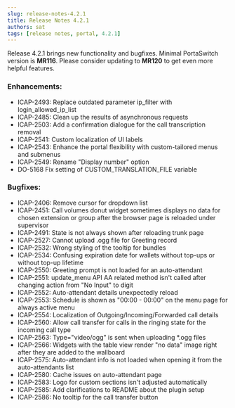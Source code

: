 ```yaml
---
slug: release-notes-4.2.1
title: Release Notes 4.2.1
authors: sat
tags: [release notes, portal, 4.2.1]
---
```


Release 4.2.1 brings new functionality and bugfixes. 
Minimal PortaSwitch version is **MR116**. Please consider updating to **MR120** to get even more helpful features.

### Enhancements:
- ICAP-2493: Replace outdated parameter ip_filter with login_allowed_ip_list
- ICAP-2485: Clean up the results of asynchronous requests
- ICAP-2503: Add a confirmation dialogue for the call transcription removal
- ICAP-2541: Custom localization of UI labels
- ICAP-2543: Enhance the portal flexibility with custom-tailored menus and submenus
- ICAP-2549: Rename "Display number" option
- DO-5168 Fix setting of CUSTOM_TRANSLATION_FILE variable
<!--truncate-->

### Bugfixes:
- ICAP-2406: Remove cursor for dropdown list
- ICAP-2451: Call volumes donut widget sometimes displays no data for chosen extension or group after the browser page is reloaded under supervisor
- ICAP-2491: State is not always shown after reloading trunk page
- ICAP-2527: Cannot upload .ogg file for Greeting record
- ICAP-2532: Wrong styling of the tooltip for bundles
- ICAP-2534: Confusing expiration date for wallets without top-ups or without top-up lifetime
- ICAP-2550: Greeting prompt is not loaded for an auto-attendant
- ICAP-2551: update_menu API AA related method isn't called after changing action from "No Input" to digit
- ICAP-2552: Auto-attendant details unexpectedly reload
- ICAP-2553: Schedule is shown as "00:00 - 00:00" on the menu page for always active menu
- ICAP-2554: Localization of Outgoing/Incoming/Forwarded call details
- ICAP-2560: Allow call transfer for calls in the ringing state for the incoming call type
- ICAP-2563: Type="video/ogg" is sent when uploading *.ogg files
- ICAP-2566: Widgets with the table view render "no data" image right after they are added to the  wallboard
- ICAP-2575: Auto-attendant info is not loaded when opening it from the auto-attendants list
- ICAP-2580: Cache issues on auto-attendant page
- ICAP-2583: Logo for custom sections isn't adjusted automatically
- ICAP-2585: Add clarifications to README about the plugin setup
- ICAP-2586: No tooltip for the call transfer button